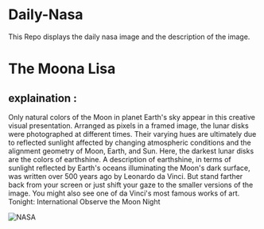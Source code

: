 # Daily-Nasa

This Repo displays the daily nasa image and the description of the image.

<!--NASA-->
# The Moona Lisa
## explaination :

Only natural colors of the Moon in planet Earth's sky appear in this creative visual presentation. Arranged as pixels in a framed image, the lunar disks were photographed at different times. Their varying hues are ultimately due to reflected sunlight affected by changing atmospheric conditions and the alignment geometry of Moon, Earth, and Sun. Here, the darkest lunar disks are the colors of earthshine. A description of earthshine, in terms of sunlight reflected by Earth's oceans illuminating the Moon's dark surface, was written over 500 years ago by Leonardo da Vinci.  But stand farther back from your screen or just shift your gaze to the smaller versions of the image. You might also see one of da Vinci's most famous works of art.  Tonight: International Observe the Moon Night

![NASA](https://apod.nasa.gov/apod/image/2409/Moonalisa_Example1024.jpg)
<!--/NASA-->